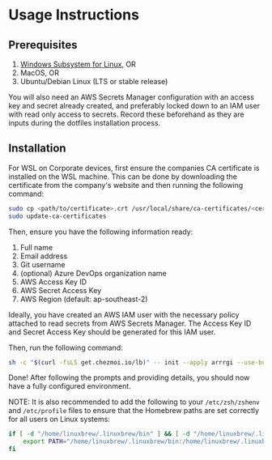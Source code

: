 # Usage Instructions

## Prerequisites

1. [Windows Subsystem for Linux](https://learn.microsoft.com/en-us/windows/wsl/install), OR
2. MacOS, OR
3. Ubuntu/Debian Linux (LTS or stable release)

You will also need an AWS Secrets Manager configuration with an access key and secret already created, and preferably locked down to an IAM user with read only access to secrets. Record these beforehand as they are inputs during the dotfiles installation process.

## Installation

For WSL on Corporate devices, first ensure the companies CA certificate is installed on the WSL machine. This can be done by downloading the certificate from the company's website and then running the following command:

```bash
sudo cp <path/to/certificate>.crt /usr/local/share/ca-certificates/<certificate>.crt
sudo update-ca-certificates
```

Then, ensure you have the following information ready:

1. Full name
2. Email address
3. Git username
4. (optional) Azure DevOps organization name
5. AWS Access Key ID
6. AWS Secret Access Key
7. AWS Region (default: ap-southeast-2)

Ideally, you have created an AWS IAM user with the necessary policy attached to read secrets from AWS Secrets Manager. The Access Key ID and Secret Access Key should be generated for this IAM user.

Then, run the following command:

```bash
sh -c "$(curl -fsLS get.chezmoi.io/lb)" -- init --apply arrrgi --use-builtin-git=true
```

Done! After following the prompts and providing details, you should now have a fully configured environment.

NOTE: It is also recommended to add the following to your `/etc/zsh/zshenv` and `/etc/profile` files to ensure that the Homebrew paths are set correctly for all users on Linux systems:

```bash
if [ -d "/home/linuxbrew/.linuxbrew/bin" ] && [ -d "/home/linuxbrew/.linuxbrew/sbin" ]; then
    export PATH="/home/linuxbrew/.linuxbrew/bin:/home/linuxbrew/.linuxbrew/sbin:$PATH"
fi
```
